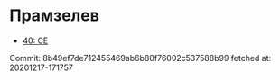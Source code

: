 # Прамзелев
- [40: CE](40.md)

Commit: 8b49ef7de712455469ab6b80f76002c537588b99
 fetched at: 20201217-171757
